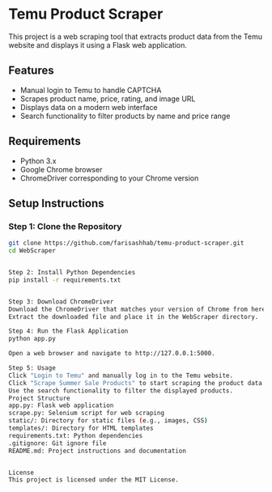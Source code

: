 # Temu Product Scraper

This project is a web scraping tool that extracts product data from the Temu website and displays it using a Flask web application.

## Features
- Manual login to Temu to handle CAPTCHA
- Scrapes product name, price, rating, and image URL
- Displays data on a modern web interface
- Search functionality to filter products by name and price range

## Requirements
- Python 3.x
- Google Chrome browser
- ChromeDriver corresponding to your Chrome version

## Setup Instructions

### Step 1: Clone the Repository
```bash
git clone https://github.com/farisashhab/temu-product-scraper.git
cd WebScraper


Step 2: Install Python Dependencies
pip install -r requirements.txt


Step 3: Download ChromeDriver
Download the ChromeDriver that matches your version of Chrome from here: https://developer.chrome.com/docs/chromedriver/downloads
Extract the downloaded file and place it in the WebScraper directory.

Step 4: Run the Flask Application
python app.py

Open a web browser and navigate to http://127.0.0.1:5000.

Step 5: Usage
Click "Login to Temu" and manually log in to the Temu website.
Click "Scrape Summer Sale Products" to start scraping the product data.
Use the search functionality to filter the displayed products.
Project Structure
app.py: Flask web application
scrape.py: Selenium script for web scraping
static/: Directory for static files (e.g., images, CSS)
templates/: Directory for HTML templates
requirements.txt: Python dependencies
.gitignore: Git ignore file
README.md: Project instructions and documentation


License
This project is licensed under the MIT License.

